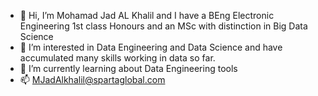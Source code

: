 - 👋 Hi, I’m Mohamad Jad AL Khalil and I have a BEng Electronic Engineering 1st class Honours and an MSc with distinction in Big Data Science
- 👀 I’m interested in Data Engineering and Data Science and have accumulated many skills working in data so far.
- 🌱 I’m currently learning about Data Engineering tools
- 📫 MJadAlkhalil@spartaglobal.com


